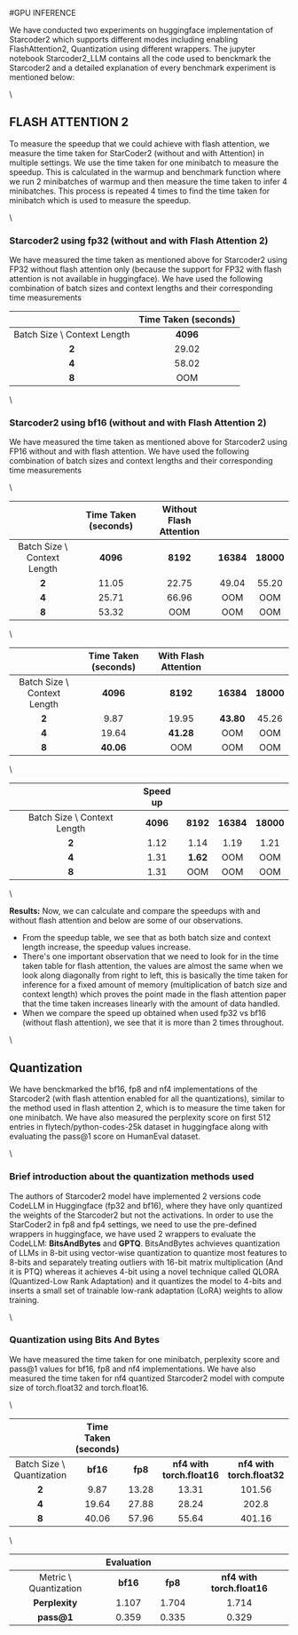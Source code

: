 #GPU INFERENCE

We have conducted two experiments on huggingface implementation of Starcoder2 which supports different modes including enabling FlashAttention2, Quantization using different wrappers. The jupyter notebook Starcoder2_LLM contains all the code used to benckmark the Starcoder2 and a detailed explanation of every benchmark experiment is mentioned below:

\\

## FLASH ATTENTION 2
To measure the speedup that we could achieve with flash attention, we measure the time taken for StarCoder2 (without and with Attention) in multiple settings. We use the time taken for one minibatch to measure the speedup. This is calculated in the warmup and benchmark function where we run 2 minibatches of warmup and then measure the time taken to infer 4 minibatches. This process is repeated 4 times to find the time taken for minibatch which is used to measure the speedup.

\\

### Starcoder2 using fp32 (without and with Flash Attention 2)
We have measured the time taken as mentioned above for Starcoder2 using FP32 without flash attention only (because the support for FP32 with flash attention is not available in huggingface). We have used the following combination of batch sizes and context lengths and their corresponding time measurements

||Time Taken (seconds)|
|:------------:|:----------------:|
| Batch Size \ Context Length | **4096**            |
| **2**         | 29.02          |
| **4**         | 58.02         |
| **8**         | OOM         |

\\

### Starcoder2 using bf16 (without and with Flash Attention 2)
We have measured the time taken as mentioned above for Starcoder2 using FP16 without and with flash attention. We have used the following combination of batch sizes and context lengths and their corresponding time measurements

\\

||Time Taken (seconds)| Without Flash Attention|||
|:------------:|:--------------:|:----------:|:------------:|:----------:|
| Batch Size \ Context Length | **4096**  | **8192** | **16384** | **18000** |
| **2**         |    11.05       |     22.75      |     49.04 | 55.20 |
| **4**         | 25.71         | 66.96 | OOM | OOM |
| **8**         | 53.32          | OOM | OOM | OOM |

\\

||Time Taken (seconds)| With Flash Attention|||
|:------------:|:--------------:|:----------:|:------------:|:----------:|
| Batch Size \ Context Length | **4096**  | **8192** | **16384** | **18000** |
| **2**         |    9.87       |   19.95    |  **43.80** | 45.26 |
| **4**         | 19.64        | **41.28** | OOM | OOM |
| **8**         | **40.06**          | OOM | OOM | OOM |

\\

||Speed up||||
|:------------:|:--------------:|:----------:|:------------:|:----------:|
| Batch Size \ Context Length | **4096**  | **8192** | **16384** | **18000** |
| **2**         |  1.12      |   1.14    |  1.19 | 1.21 |
| **4**         | 1.31       | **1.62** | OOM | OOM |
| **8**         | 1.31       | OOM | OOM | OOM |

\\

**Results:**
Now, we can calculate and compare the speedups with and without flash attention and below are some of our observations.

* From the speedup table, we see that as both batch size and context length increase, the speedup values increase.
* There's one important observation that we need to look for in the time taken table for flash attention, the values are almost the same when we look along diagonally from right to left, this is basically the time taken for inference for a fixed amount of memory (multiplication of batch size and context length) which proves the point made in the flash attention paper that the time taken increases linearly with the amount of data handled.
* When we compare the speed up obtained when used fp32 vs bf16 (without flash attention), we see that it is more than 2 times throughout.

\\

## Quantization

We have benckmarked the bf16, fp8 and nf4 implementations of the Starcoder2 (with flash attention enabled for all the quantizations), similar to the method used in flash attention 2, which is to measure the time taken for one minibatch. We have also measured the perplexity score on first 512 entries in flytech/python-codes-25k dataset in huggingface along with evaluating the pass@1 score on HumanEval dataset.

\\

### Brief introduction about the quantization methods used
The authors of Starcoder2 model have implemented 2 versions code CodeLLM in Huggingface (fp32 and bf16), where they have only quantized the weights of the Starcoder2 but not the activations. In order to use the StarCoder2 in fp8 and fp4 settings, we need to use the pre-defined wrappers in huggingface, we have used 2 wrappers to evaluate the CodeLLM: **BitsAndBytes** and **GPTQ**. BitsAndBytes achvieves quantization of LLMs in 8-bit using vector-wise quantization to quantize most features to 8-bits and separately treating outliers with 16-bit matrix multiplication (And it is PTQ) whereas it achieves 4-bit using a novel technique called QLORA (Quantized-Low Rank Adaptation) and it quantizes the model to 4-bits and inserts a small set of trainable low-rank adaptation (LoRA) weights to allow training.

\\

### Quantization using Bits And Bytes

We have measured the time taken for one minibatch, perplexity score and pass@1 values for bf16, fp8 and nf4 implementations. We have also measured the time taken for nf4 quantized Starcoder2 model with compute size of torch.float32 and torch.float16.

\\

||Time Taken (seconds)||||
|:------------:|:--------------:|:----------:|:------------:|:------------:|
| Batch Size \ Quantization | **bf16**  | **fp8** | **nf4 with torch.float16** | **nf4 with torch.float32**|
| **2**         |    9.87       |   13.28    |  13.31 | 101.56 |
| **4**         | 19.64        | 27.88 | 28.24 | 202.8 |
| **8**         | 40.06          | 57.96 | 55.64 | 401.16 |

\\

||Evaluation|||
|:------------:|:----------------:|:----------:|:------------:|
| Metric \ Quantization | **bf16**  | **fp8** | **nf4 with torch.float16** |
| **Perplexity**         | 1.107   |  1.704   |  1.714   |
| **pass@1**         | 0.359     |  0.335     |  0.329     |
